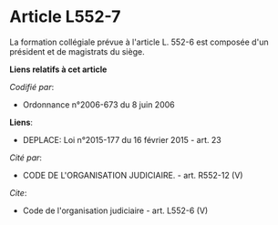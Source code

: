 # Article L552-7

La formation collégiale prévue à l'article L. 552-6 est composée d'un président et de magistrats du siège.

**Liens relatifs à cet article**

_Codifié par_:

  - Ordonnance n°2006-673 du 8 juin 2006

**Liens**:

  - DEPLACE: Loi n°2015-177 du 16 février 2015 - art. 23

_Cité par_:

  - CODE DE L'ORGANISATION JUDICIAIRE. - art. R552-12 (V)

_Cite_:

  - Code de l'organisation judiciaire - art. L552-6 (V)
